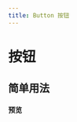 ```yaml
---
title: Button 按钮
---
```


# 按钮

## 简单用法

#### 预览 
&nbsp;
<ClientOnly>
<button-demos></button-demos>
</ClientOnly>